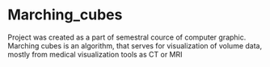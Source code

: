 # Marching_cubes

Project was created as a part of semestral cource of computer graphic. Marching cubes is an algorithm, that serves for visualization of volume data, mostly from medical visualization tools as CT or MRI
